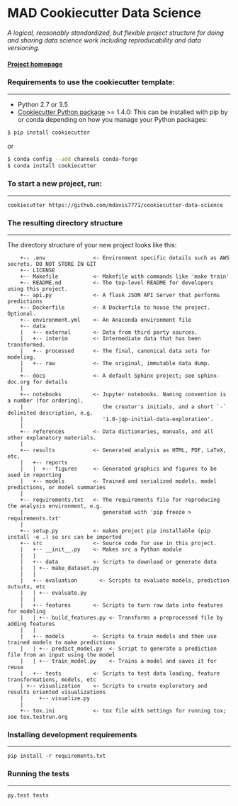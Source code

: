# MAD Cookiecutter Data Science

_A logical, reasonably standardized, but flexible project structure for doing and sharing data science work including reproducability and data versioning._


#### [Project homepage](http://drivendata.github.io/cookiecutter-data-science/)


### Requirements to use the cookiecutter template:
-----------
 - Python 2.7 or 3.5
 - [Cookiecutter Python package](http://cookiecutter.readthedocs.org/en/latest/installation.html) >= 1.4.0: This can be installed with pip by or conda depending on how you manage your Python packages:

``` bash
$ pip install cookiecutter
```

or

``` bash
$ conda config --add channels conda-forge
$ conda install cookiecutter
```


### To start a new project, run:
------------

    cookiecutter https://github.com/mdavis7771/cookiecutter-data-science


### The resulting directory structure
------------

The directory structure of your new project looks like this: 


```
    +-- .env               <- Environment specific details such as AWS secrets. DO NOT STORE IN GIT
    +-- LICENSE
    +-- Makefile           <- Makefile with commands like 'make train'
    +-- README.md          <- The top-level README for developers using this project.
    +-- api.py             <- A flask JSON API Server that performs predictions
    +-- Dockerfile         <- A Dockerfile to house the project. Optional.
    +-- environment.yml    <- An Anaconda environment file
    +-- data
    |   +-- external       <- Data from third party sources.
    |   +-- interim        <- Intermediate data that has been transformed.
    |   +-- processed      <- The final, canonical data sets for modeling.
    |   +-- raw            <- The original, immutable data dump.
    |
    +-- docs               <- A default Sphinx project; see sphinx-doc.org for details
    |
    +-- notebooks          <- Jupyter notebooks. Naming convention is a number (for ordering),
    |                         the creator's initials, and a short `-` delimited description, e.g.
    |                         '1.0-jqp-initial-data-exploration'.
    |
    +-- references         <- Data dictionaries, manuals, and all other explanatory materials.
    |
    +-- results            <- Generated analysis as HTML, PDF, LaTeX, etc.
    |   +-- reports
    |   |  +-- figures     <- Generated graphics and figures to be used in reporting
    |   +-- models         <- Trained and serialized models, model predictions, or model summaries
    |
    +-- requirements.txt   <- The requirements file for reproducing the analysis environment, e.g.
    |                         generated with 'pip freeze > requirements.txt'
    |
    +-- setup.py           <- makes project pip installable (pip install -e .) so src can be imported
    +-- src                <- Source code for use in this project.
    |   +-- __init__.py    <- Makes src a Python module
    |   |
    |   +-- data           <- Scripts to download or generate data
    |   | +-- make_dataset.py
    |   |
    |   +-- evaluation       <- Scripts to evaluate models, prediction outsuts, etc
    |   | +-- evaluate.py
    |   |
    |   +-- features       <- Scripts to turn raw data into features for modeling
    |   | +-- build_features.py <- Transforms a preprocessed file by adding features
    |   |
    |   +-- models         <- Scripts to train models and then use trained models to make predictions
    |   | +-- predict_model.py  <- Script to generate a prediction file from an input using the model
    |   | +-- train_model.py    <- Trains a model and saves it for reuse
    |   +-- tests          <- Scripts to test data loading, feature transformations, models, etc
    | +-- visualization    <- Scripts to create exploratory and results oriented visualizations
    |     +-- visualize.py
    |
    +-- tox.ini            <- tox file with settings for running tox; see tox.testrun.org
```

### Installing development requirements
------------

    pip install -r requirements.txt

### Running the tests
------------

    py.test tests
